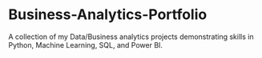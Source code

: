 # Business-Analytics-Portfolio
A collection of my Data/Business analytics projects demonstrating skills in Python, Machine Learning, SQL, and Power BI.
